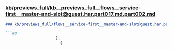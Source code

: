 ### kb/previews_full/kb__previews_full__flows__service-first__master-and-slot@guest.har.part017.md.part002.md

```md
### kb/previews_full/flows__service-first__master-and-slot@guest.har.part017.md (part 002)

```md
                      },
                        {
                   
```

```

```
